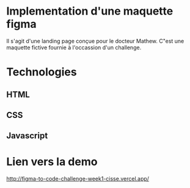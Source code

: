 # Implementation d'une maquette figma
Il s'agit d'une landing page conçue pour le docteur Mathew. C"est une maquette fictive fournie à l'occassion d'un challenge.
# Technologies
## HTML
## CSS
## Javascript
# Lien vers la demo
http://figma-to-code-challenge-week1-cisse.vercel.app/
